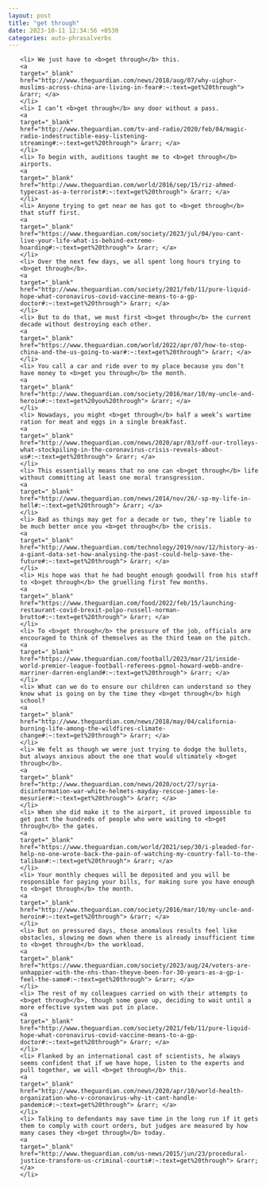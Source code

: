 ```yaml
---
layout: post
title: "get through"
date: 2023-10-11 12:34:56 +0530
categories: auto-phrasalverbs
---
```

<ol>

    <li> We just have to <b>get through</b> this.
    <a 
    target="_blank" 
    href="http://www.theguardian.com/news/2018/aug/07/why-uighur-muslims-across-china-are-living-in-fear#:~:text=get%20through"> &rarr; </a>
    </li>
    <li> I can’t <b>get through</b> any door without a pass.
    <a 
    target="_blank" 
    href="http://www.theguardian.com/tv-and-radio/2020/feb/04/magic-radio-indestructible-easy-listening-streaming#:~:text=get%20through"> &rarr; </a>
    </li>
    <li> To begin with, auditions taught me to <b>get through</b> airports.
    <a 
    target="_blank" 
    href="http://www.theguardian.com/world/2016/sep/15/riz-ahmed-typecast-as-a-terrorist#:~:text=get%20through"> &rarr; </a>
    </li>
    <li> Anyone trying to get near me has got to <b>get through</b> that stuff first.
    <a 
    target="_blank" 
    href="https://www.theguardian.com/society/2023/jul/04/you-cant-live-your-life-what-is-behind-extreme-hoarding#:~:text=get%20through"> &rarr; </a>
    </li>
    <li> Over the next few days, we all spent long hours trying to <b>get through</b>.
    <a 
    target="_blank" 
    href="http://www.theguardian.com/society/2021/feb/11/pure-liquid-hope-what-coronavirus-covid-vaccine-means-to-a-gp-doctor#:~:text=get%20through"> &rarr; </a>
    </li>
    <li> But to do that, we must first <b>get through</b> the current decade without destroying each other.
    <a 
    target="_blank" 
    href="https://www.theguardian.com/world/2022/apr/07/how-to-stop-china-and-the-us-going-to-war#:~:text=get%20through"> &rarr; </a>
    </li>
    <li> You call a car and ride over to my place because you don’t have money to <b>get you through</b> the month.
    <a 
    target="_blank" 
    href="http://www.theguardian.com/society/2016/mar/10/my-uncle-and-heroin#:~:text=get%20you%20through"> &rarr; </a>
    </li>
    <li> Nowadays, you might <b>get through</b> half a week’s wartime ration for meat and eggs in a single breakfast.
    <a 
    target="_blank" 
    href="http://www.theguardian.com/news/2020/apr/03/off-our-trolleys-what-stockpiling-in-the-coronavirus-crisis-reveals-about-us#:~:text=get%20through"> &rarr; </a>
    </li>
    <li> This essentially means that no one can <b>get through</b> life without committing at least one moral transgression.
    <a 
    target="_blank" 
    href="http://www.theguardian.com/news/2014/nov/26/-sp-my-life-in-hell#:~:text=get%20through"> &rarr; </a>
    </li>
    <li> Bad as things may get for a decade or two, they’re liable to be much better once you <b>get through</b> the crisis.
    <a 
    target="_blank" 
    href="http://www.theguardian.com/technology/2019/nov/12/history-as-a-giant-data-set-how-analysing-the-past-could-help-save-the-future#:~:text=get%20through"> &rarr; </a>
    </li>
    <li> His hope was that he had bought enough goodwill from his staff to <b>get through</b> the gruelling first few months.
    <a 
    target="_blank" 
    href="https://www.theguardian.com/food/2022/feb/15/launching-restaurant-covid-brexit-polpo-russell-norman-brutto#:~:text=get%20through"> &rarr; </a>
    </li>
    <li> To <b>get through</b> the pressure of the job, officials are encouraged to think of themselves as the third team on the pitch.
    <a 
    target="_blank" 
    href="https://www.theguardian.com/football/2023/mar/21/inside-world-premier-league-football-referees-pgmol-howard-webb-andre-marriner-darren-england#:~:text=get%20through"> &rarr; </a>
    </li>
    <li> What can we do to ensure our children can understand so they know what is going on by the time they <b>get through</b> high school?
    <a 
    target="_blank" 
    href="http://www.theguardian.com/news/2018/may/04/california-burning-life-among-the-wildfires-climate-change#:~:text=get%20through"> &rarr; </a>
    </li>
    <li> We felt as though we were just trying to dodge the bullets, but always anxious about the one that would ultimately <b>get through</b>.
    <a 
    target="_blank" 
    href="http://www.theguardian.com/news/2020/oct/27/syria-disinformation-war-white-helmets-mayday-rescue-james-le-mesurier#:~:text=get%20through"> &rarr; </a>
    </li>
    <li> When she did make it to the airport, it proved impossible to get past the hundreds of people who were waiting to <b>get through</b> the gates.
    <a 
    target="_blank" 
    href="https://www.theguardian.com/world/2021/sep/30/i-pleaded-for-help-no-one-wrote-back-the-pain-of-watching-my-country-fall-to-the-taliban#:~:text=get%20through"> &rarr; </a>
    </li>
    <li> Your monthly cheques will be deposited and you will be responsible for paying your bills, for making sure you have enough to <b>get through</b> the month.
    <a 
    target="_blank" 
    href="http://www.theguardian.com/society/2016/mar/10/my-uncle-and-heroin#:~:text=get%20through"> &rarr; </a>
    </li>
    <li> But on pressured days, those anomalous results feel like obstacles, slowing me down when there is already insufficient time to <b>get through</b> the workload.
    <a 
    target="_blank" 
    href="https://www.theguardian.com/society/2023/aug/24/voters-are-unhappier-with-the-nhs-than-theyve-been-for-30-years-as-a-gp-i-feel-the-same#:~:text=get%20through"> &rarr; </a>
    </li>
    <li> The rest of my colleagues carried on with their attempts to <b>get through</b>, though some gave up, deciding to wait until a more effective system was put in place.
    <a 
    target="_blank" 
    href="http://www.theguardian.com/society/2021/feb/11/pure-liquid-hope-what-coronavirus-covid-vaccine-means-to-a-gp-doctor#:~:text=get%20through"> &rarr; </a>
    </li>
    <li> Flanked by an international cast of scientists, he always seems confident that if we have hope, listen to the experts and pull together, we will <b>get through</b> this.
    <a 
    target="_blank" 
    href="http://www.theguardian.com/news/2020/apr/10/world-health-organization-who-v-coronavirus-why-it-cant-handle-pandemic#:~:text=get%20through"> &rarr; </a>
    </li>
    <li> Talking to defendants may save time in the long run if it gets them to comply with court orders, but judges are measured by how many cases they <b>get through</b> today.
    <a 
    target="_blank" 
    href="http://www.theguardian.com/us-news/2015/jun/23/procedural-justice-transform-us-criminal-courts#:~:text=get%20through"> &rarr; </a>
    </li>